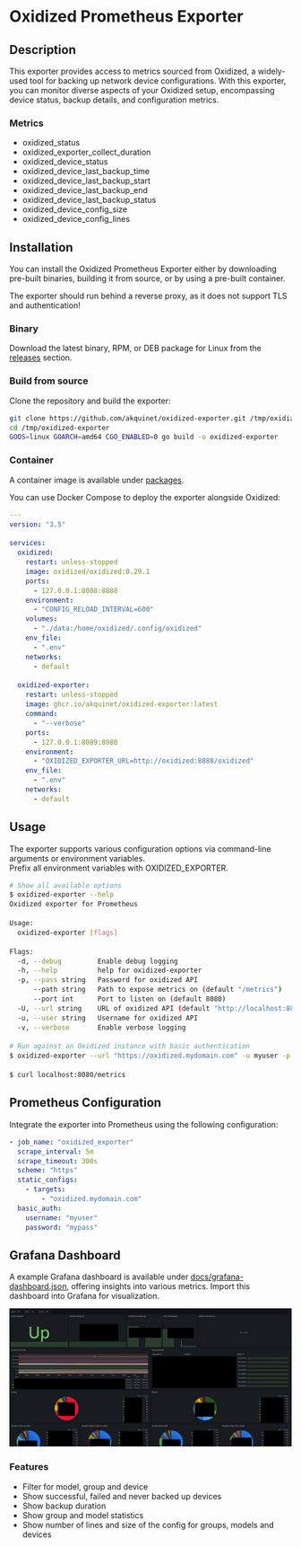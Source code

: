 # Oxidized Prometheus Exporter

## Description

This exporter provides access to metrics sourced from Oxidized, a widely-used tool for backing up network device configurations. With this exporter, you can monitor diverse aspects of your Oxidized setup, encompassing device status, backup details, and configuration metrics.

### Metrics
- oxidized_status
- oxidized_exporter_collect_duration
- oxidized_device_status
- oxidized_device_last_backup_time
- oxidized_device_last_backup_start
- oxidized_device_last_backup_end
- oxidized_device_last_backup_status
- oxidized_device_config_size
- oxidized_device_config_lines

## Installation

You can install the Oxidized Prometheus Exporter either by downloading pre-built binaries, building it from source, or by using a pre-built container.

The exporter should run behind a reverse proxy, as it does not support TLS and authentication!

### Binary

Download the latest binary, RPM, or DEB package for Linux from the [releases](https://github.com/akquinet/oxidized-exporter/releases) section.


### Build from source

Clone the repository and build the exporter:

```bash
git clone https://github.com/akquinet/oxidized-exporter.git /tmp/oxidized-exporter
cd /tmp/oxidized-exporter
GOOS=linux GOARCH=amd64 CGO_ENABLED=0 go build -o oxidized-exporter
```

### Container

A container image is available under [packages](https://github.com/akquinet/oxidized-exporter/pkgs/container/oxidized-exporter).

You can use Docker Compose to deploy the exporter alongside Oxidized:

```yaml
---
version: "3.5"

services:
  oxidized:
    restart: unless-stopped
    image: oxidized/oxidized:0.29.1
    ports:
      - 127.0.0.1:8088:8888
    environment:
      - "CONFIG_RELOAD_INTERVAL=600"
    volumes:
      - "./data:/home/oxidized/.config/oxidized"
    env_file:
      - ".env"
    networks:
      - default

  oxidized-exporter:
    restart: unless-stopped
    image: ghcr.io/akquinet/oxidized-exporter:latest
    command:
      - "--verbose"
    ports:
      - 127.0.0.1:8089:8080
    environment:
      - "OXIDIZED_EXPORTER_URL=http://oxidized:8888/oxidized"
    env_file:
      - ".env"
    networks:
      - default
```

## Usage

The exporter supports various configuration options via command-line arguments or environment variables.  
Prefix all environment variables with OXIDIZED_EXPORTER.

```bash
# Show all available options
$ oxidized-exporter --help
Oxidized exporter for Prometheus

Usage:
  oxidized-exporter [flags]

Flags:
  -d, --debug         Enable debug logging
  -h, --help          help for oxidized-exporter
  -p, --pass string   Password for oxidized API
      --path string   Path to expose metrics on (default "/metrics")
      --port int      Port to listen on (default 8080)
  -U, --url string    URL of oxidized API (default "http://localhost:8888")
  -u, --user string   Username for oxidized API
  -v, --verbose       Enable verbose logging

# Run against an Oxidized instance with basic authentication
$ oxidized-exporter --url "https://oxidized.mydomain.com" -u myuser -p mypass --verbose

$ curl localhost:8080/metrics
```

## Prometheus Configuration
Integrate the exporter into Prometheus using the following configuration:

```yaml
- job_name: "oxidized_exporter"
  scrape_interval: 5m
  scrape_timeout: 300s
  scheme: "https"
  static_configs:
    - targets:
        - "oxidized.mydomain.com"
  basic_auth:
    username: "myuser"
    password: "mypass"
```

## Grafana Dashboard
A example Grafana dashboard is available under [docs/grafana-dashboard.json](docs/grafana-dashboard.json), offering insights into various metrics.
Import this dashboard into Grafana for visualization.

![Grafana Dashboard](docs/grafana-dashboard.png)

### Features

- Filter for model, group and device
- Show successful, failed and never backed up devices
- Show backup duration
- Show group and model statistics
- Show number of lines and size of the config for groups, models and devices
